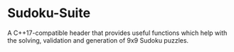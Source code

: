 # Sudoku-Suite
A C++17-compatible header that provides useful functions which help with the solving, validation and generation of 9x9 Sudoku puzzles.
